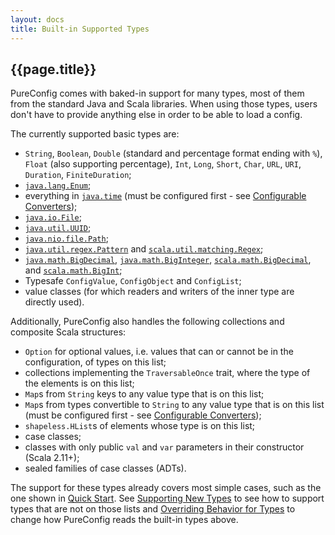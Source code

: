 ```yaml
---
layout: docs
title: Built-in Supported Types
---
```


## {{page.title}}

PureConfig comes with baked-in support for many types, most of them from the standard Java and Scala libraries. When
using those types, users don't have to provide anything else in order to be able to load a config.

The currently supported basic types are:

- `String`, `Boolean`, `Double` (standard and percentage format ending with `%`), `Float` (also supporting percentage),
  `Int`, `Long`, `Short`, `Char`, `URL`, `URI`, `Duration`, `FiniteDuration`;
- [`java.lang.Enum`](https://docs.oracle.com/javase/8/docs/api/java/lang/Enum.html);
- everything in [`java.time`](https://docs.oracle.com/javase/8/docs/api/java/time/package-summary.html) (must be
  configured first - see [Configurable Converters](configurable-converters.html));
- [`java.io.File`](https://docs.oracle.com/javase/8/docs/api/java/io/File.html);
- [`java.util.UUID`](https://docs.oracle.com/javase/8/docs/api/java/util/UUID.html);
- [`java.nio.file.Path`](https://docs.oracle.com/javase/8/docs/api/java/nio/file/Path.html);
- [`java.util.regex.Pattern`](https://docs.oracle.com/javase/8/docs/api/java/util/regex/Pattern.html) and
  [`scala.util.matching.Regex`](https://www.scala-lang.org/api/2.12.x/scala/util/matching/Regex.html);
- [`java.math.BigDecimal`](https://docs.oracle.com/javase/8/docs/api/java/math/BigDecimal.html),
  [`java.math.BigInteger`](https://docs.oracle.com/javase/8/docs/api/java/math/BigInteger.html),
  [`scala.math.BigDecimal`](https://www.scala-lang.org/api/2.12.x/scala/math/BigDecimal.html), and
  [`scala.math.BigInt`](https://www.scala-lang.org/api/2.12.x/scala/math/BigInt.html);
- Typesafe `ConfigValue`, `ConfigObject` and `ConfigList`;
- value classes (for which readers and writers of the inner type are directly used).

Additionally, PureConfig also handles the following collections and composite Scala structures:

- `Option` for optional values, i.e. values that can or cannot be in the configuration, of types on this list;
- collections implementing the `TraversableOnce` trait, where the type of the elements is on this list;
- `Map`s from `String` keys to any value type that is on this list;
- `Map`s from types convertible to `String` to any value type that is on this list (must be configured first - see
  [Configurable Converters](configurable-converters.html));
- `shapeless.HList`s of elements whose type is on this list;
- case classes;
- classes with only public `val` and `var` parameters in their constructor (Scala 2.11+);
- sealed families of case classes (ADTs).

The support for these types already covers most simple cases, such as the one shown in [Quick Start](index.html). See
[Supporting New Types](supporting-new-types.html) to see how to support types that are not on those lists and
[Overriding Behavior for Types](overriding-behavior-for-types.html) to change how PureConfig reads the built-in types
above.
